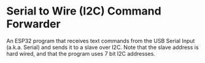 # Serial to Wire (I2C) Command Forwarder

An ESP32 program that receives text commands from the USB Serial
Input (a.k.a. Serial) and sends it to a slave over I2C. Note
that the slave address is hard wired, and that the program
uses 7 bit I2C addresses.


